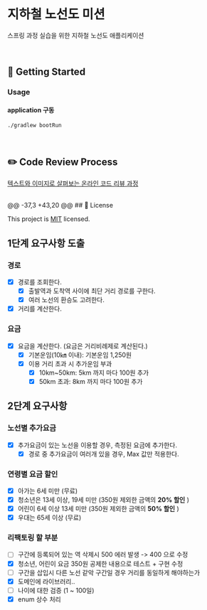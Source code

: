 <br>

# 지하철 노선도 미션

스프링 과정 실습을 위한 지하철 노선도 애플리케이션

<br>

## 🚀 Getting Started

### Usage

#### application 구동

```
./gradlew bootRun
```

<br>

## ✏️ Code Review Process

[텍스트와 이미지로 살펴보는 온라인 코드 리뷰 과정](https://github.com/next-step/nextstep-docs/tree/master/codereview)

<br>
@@ -37,3 +43,20 @@
## 📝 License

This project is [MIT](https://github.com/woowacourse/atdd-subway-path/blob/master/LICENSE) licensed.

## 1단계 요구사항 도출

### 경로

- [x] 경로를 조회한다.
    - [x] 출발역과 도착역 사이에 최단 거리 경로를 구한다.
    - [x] 여러 노선의 환승도 고려한다.
- [x] 거리를 계산한다.

### 요금

- [x] 요금을 계산한다. (요금은 거리비례제로 계산된다.)
    - [x] 기본운임(10㎞ 이내): 기본운임 1,250원
    - [x] 이용 거리 초과 시 추가운임 부과
        - [x] 10km~50km: 5km 까지 마다 100원 추가
        - [x] 50km 초과: 8km 까지 마다 100원 추가

## 2단계 요구사항

### 노선별 추가요금

- [x] 추가요금이 있는 노선을 이용할 경우, 측정된 요금에 추가한다.
    -[x] 경로 중 추가요금이 여러개 있을 경우, Max 값만 적용한다.

### 연령별 요금 할인

- [x] 아가는 6세 미만 (무료)
- [x] 청소년은 13세 이상, 19세 미만 (350원 제외한 금액의 **20% 할인** )
- [x] 어린이 6세 이상 13세 미만  (350원 제외한 금액의 **50% 할인** )
- [x] 우대는 65세 이상 (무료)

### 리팩토링 할 부분

- [ ] 구간에 등록되어 있는 역 삭제시 500 에러 발생 -> 400 으로 수정
- [x] 청소년, 어린이 요금 350원 공제한 내용으로 테스트 + 구현 수정
- [ ] 구간을 삽입시 다른 노선 같악 구간일 경우 거리를 동일하게 해야하는가
- [x] 도메인에 라이브러리..
- [ ] 나이에 대한 검증 (1 ~ 100일)
- [x] enum 상수 처리
